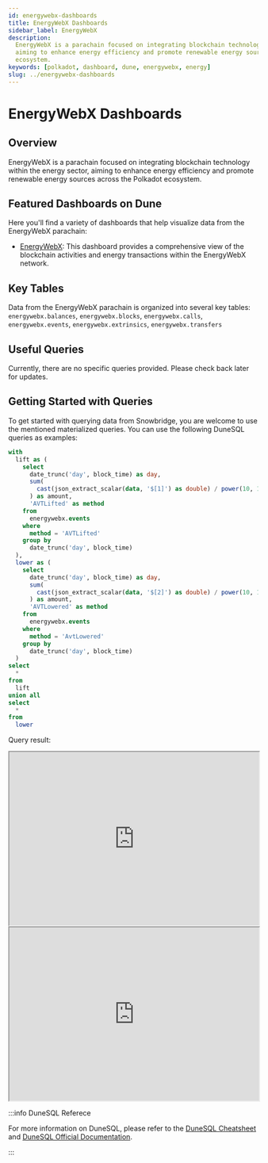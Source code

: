 ```yaml
---
id: energywebx-dashboards
title: EnergyWebX Dashboards
sidebar_label: EnergyWebX
description:
  EnergyWebX is a parachain focused on integrating blockchain technology within the energy sector,
  aiming to enhance energy efficiency and promote renewable energy sources across the Polkadot
  ecosystem.
keywords: [polkadot, dashboard, dune, energywebx, energy]
slug: ../energywebx-dashboards
---
```


# EnergyWebX Dashboards

## Overview

EnergyWebX is a parachain focused on integrating blockchain technology within the energy sector,
aiming to enhance energy efficiency and promote renewable energy sources across the Polkadot
ecosystem.

## Featured Dashboards on Dune

Here you'll find a variety of dashboards that help visualize data from the EnergyWebX parachain:

- [EnergyWebX](https://dune.com/substrate/energywebx): This dashboard provides a comprehensive view
  of the blockchain activities and energy transactions within the EnergyWebX network.

## Key Tables

Data from the EnergyWebX parachain is organized into several key tables: `energywebx.balances`,
`energywebx.blocks`, `energywebx.calls`, `energywebx.events`, `energywebx.extrinsics`,
`energywebx.transfers`

## Useful Queries

Currently, there are no specific queries provided. Please check back later for updates.

## Getting Started with Queries

To get started with querying data from Snowbridge, you are welcome to use the mentioned materialized
queries. You can use the following DuneSQL queries as examples:

```sql title="Polkadot BridgeHub Outbound Msg Sent To Ethereum" showLineNumbers
with
  lift as (
    select
      date_trunc('day', block_time) as day,
      sum(
        cast(json_extract_scalar(data, '$[1]') as double) / power(10, 18)
      ) as amount,
      'AVTLifted' as method
    from
      energywebx.events
    where
      method = 'AVTLifted'
    group by
      date_trunc('day', block_time)
  ),
  lower as (
    select
      date_trunc('day', block_time) as day,
      sum(
        cast(json_extract_scalar(data, '$[2]') as double) / power(10, 18)
      ) as amount,
      'AVTLowered' as method
    from
      energywebx.events
    where
      method = 'AvtLowered'
    group by
      date_trunc('day', block_time)
  )
select
  *
from
  lift
union all
select
  *
from
  lower
```

Query result:

<iframe src="https://dune.com/embeds/3811524/6410270/65829801-abf1-4f2a-a9a3-e6afdf444bff" height="350" width="100%"></iframe>

<iframe src="https://dune.com/embeds/3811524/6410355/b0ebb3df-de06-43b8-a3e2-3255ca4b29b6" height="350" width="100%"></iframe>

:::info DuneSQL Referece

For more information on DuneSQL, please refer to the [DuneSQL Cheatsheet](../dunesql-cheatsheet.md)
and
[DuneSQL Official Documentation](https://docs.dune.com/query-engine/Functions-and-operators/index).

:::
